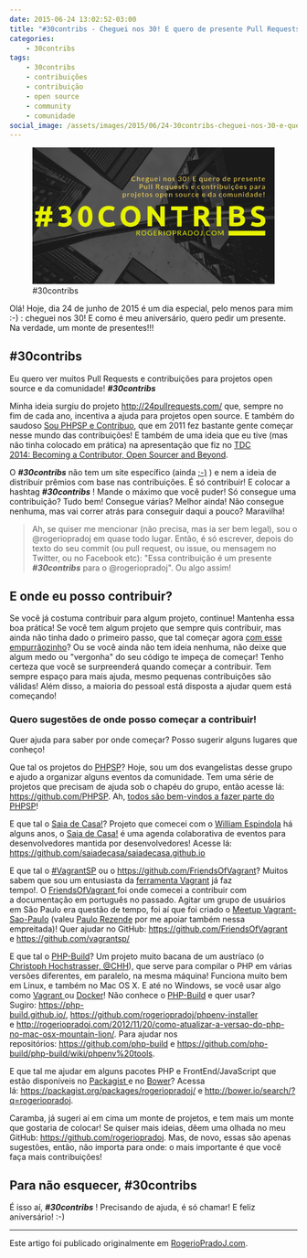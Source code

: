 ```yaml
---
date: 2015-06-24 13:02:52-03:00
title: "#30contribs - Cheguei nos 30! E quero de presente Pull Requests e contribuições para projetos open source e da comunidade!"
categories:
    - 30contribs
tags:
    - 30contribs
    - contribuições
    - contribuição
    - open source
    - community
    - comunidade
social_image: /assets/images/2015/06/24-30contribs-cheguei-nos-30-e-quero-de-presente-pull-requests-e-contribuicoes-para-projetos-open-source-e-da-comunidade.png
---
```


<figure>
    <img title="Sim, é possível!" src="/assets/images/2015/06/24-30contribs-cheguei-nos-30-e-quero-de-presente-pull-requests-e-contribuicoes-para-projetos-open-source-e-da-comunidade.png" alt="#30contribs">
    <figcaption>#30contribs</figcaption>
</figure>

Olá! Hoje, dia 24 de junho de 2015 é um dia especial, pelo menos para mim :-) : cheguei nos 30! E como é meu aniversário, quero pedir um presente. Na verdade, um monte de presentes!!! 

## #30contribs 

Eu quero ver muitos Pull Requests e contribuições para projetos open source e da comunidade! **_#30contribs_**

Minha ideia surgiu do projeto <http://24pullrequests.com/> que, sempre no fim de cada ano, incentiva a ajuda para projetos open source. E também do saudoso [Sou PHPSP e Contribuo](/2011/11/30/sou-phpsp-e-contribuo-com-projetos-open-source/), que em 2011 fez bastante gente começar nesse mundo das contribuições! E também de uma ideia que eu tive (mas não tinha colocado em prática) na apresentação que fiz no [TDC 2014: Becoming a Contributor, Open Sourcer and Beyond](http://www.thedevelopersconference.com.br/tdc/2014/saopaulo/trilha-php).

O **_#30contribs_** não tem um site específico (ainda [;-)](https://github.com/30contribs) ) e nem a ideia de distribuir prêmios com base nas contribuições. É só contribuir! E colocar a hashtag **_#30contribs_** ! Mande o máximo que você puder! Só consegue uma contribuição? Tudo bem! Consegue várias? Melhor ainda! Não consegue nenhuma, mas vai correr atrás para conseguir daqui a pouco? Maravilha! 

> Ah, se quiser me mencionar (não precisa, mas ia ser bem legal), sou o @rogeriopradoj em quase todo lugar. Então, é só escrever, depois do texto do seu commit (ou pull request, ou issue, ou mensagem no Twitter, ou no Facebook etc): "Essa contribuição é um presente _**#30contribs**_ para o @rogeriopradoj". Ou algo assim!

## E onde eu posso contribuir?

Se você já costuma contribuir para algum projeto, continue! Mantenha essa boa prática! Se você tem algum projeto que sempre quis contribuir, mas ainda não tinha dado o primeiro passo, que tal começar agora [com esse empurrãozinho](/2013/01/06/screencast-contribuindo-para-um-projeto-open-source-no-github/)? Ou se você ainda não tem ideia nenhuma, não deixe que algum medo ou "vergonha" do seu código te impeça de começar! Tenho certeza que você se surpreenderá quando começar a contribuir. Tem sempre espaço para mais ajuda, mesmo pequenas contribuições são válidas! Além disso, a maioria do pessoal está disposta a ajudar quem está começando! 

### Quero sugestões de onde posso começar a contribuir!

Quer ajuda para saber por onde começar? Posso sugerir alguns lugares que conheço!

Que tal os projetos do [PHPSP](http://www.phpsp.org.br/)? Hoje, sou um dos evangelistas desse grupo e ajudo a organizar alguns eventos da comunidade. Tem uma série de projetos que precisam de ajuda sob o chapéu do grupo, então acesse lá: <https://github.com/PHPSP>. Ah, [todos são bem-vindos a fazer parte do PHPSP](http://phpsp.org.br/como-contribuir/)!

E que tal o [Saia de Casa!](http://saiadecasa.github.io/)? Projeto que comecei com o [William Espindola](http://www.williamespindola.com.br/) há alguns anos, o [Saia de Casa!](http://saiadecasa.github.io/) é uma agenda colaborativa de eventos para desenvolvedores mantida por desenvolvedores! Acesse lá: <https://github.com/saiadecasa/saiadecasa.github.io>

E que tal o [#VagrantSP](http://vagrantsp.github.io/) ou o <https://github.com/FriendsOfVagrant>? Muitos sabem que sou um entusiasta da [ferramenta Vagrant](/?s=vagrant) já faz tempo!. O [FriendsOfVagrant ](http://friendsofvagrant.github.io/)foi onde comecei a contribuir com a documentação em português no passado. Agitar um grupo de usuários em São Paulo era questão de tempo, foi aí que foi criado o [Meetup Vagrant-Sao-Paulo](http://www.meetup.com/Vagrant-Sao-Paulo/) (valeu [Paulo Rezende](http://pauloeduardo.com/) por me apoiar também nessa empreitada)! Quer ajudar no GitHub: <https://github.com/FriendsOfVagrant> e <https://github.com/vagrantsp/>

E que tal o [PHP-Build](https://php-build.github.io/)? Um projeto muito bacana de um austríaco (o [Christoph Hochstrasser, @CHH](https://www.christophh.net/)), que serve para compilar o PHP em várias versões diferentes, em paralelo, na mesma máquina! Funciona muito bem em Linux, e também no Mac OS X. E até no Windows, se você usar algo como [Vagrant ](https://www.vagrantup.com/) ou [Docker](https://www.docker.com/)! Não conhece o [PHP-Build](https://php-build.github.io/) e quer usar? Sugiro: <https://php-build.github.io/>, [https://github.com/rogeriopradoj/phpenv-installer ](https://github.com/rogeriopradoj/phpenv-installer)e <http://rogeriopradoj.com/2012/11/20/como-atualizar-a-versao-do-php-no-mac-osx-mountain-lion/>. Para ajudar nos repositórios: <https://github.com/php-build> e <https://github.com/php-build/php-build/wiki/phpenv%20tools>.

E que tal me ajudar em alguns pacotes PHP e FrontEnd/JavaScript que estão disponíveis no [Packagist ](https://packagist.org/packages/rogeriopradoj/)e no [Bower](http://bower.io/search/?q=rogeriopradoj)? Acessa lá: <https://packagist.org/packages/rogeriopradoj/> e <http://bower.io/search/?q=rogeriopradoj>.

Caramba, já sugeri aí em cima um monte de projetos, e tem mais um monte que gostaria de colocar! Se quiser mais ideias, dêem uma olhada no meu GitHub: <https://github.com/rogeriopradoj>. Mas, de novo, essas são apenas sugestões, então, não importa para onde: o mais importante é que você faça mais contribuições! 

## Para não esquecer, #30contribs 

É isso aí, _**#30contribs**_ ! Precisando de ajuda, é só chamar! E feliz aniversário! :-)

---

Este artigo foi publicado originalmente em [RogerioPradoJ.com](https://rogeriopradoj.com/).
